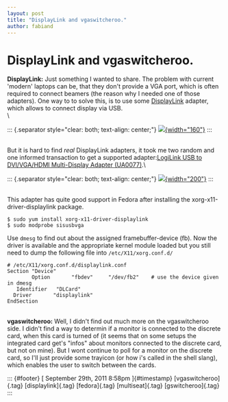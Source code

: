 ```yaml
---
layout: post
title: "DisplayLink and vgaswitcheroo."
author: fabiand
---
```



DisplayLink and vgaswitcheroo.
==============================

**DisplayLink:** Just something I wanted to share. The problem with
current 'modern' laptops can be, that they don't provide a VGA port,
which is often required to connect beamers (the reason why I needed one
of those adapters). One way to to solve this, is to use some
[DisplayLink](http://en.wikipedia.org/wiki/DisplayLink) adapter, which
allows to connect display via USB.\
\

::: {.separator style="clear: both; text-align: center;"}
[![](http://upload.wikimedia.org/wikipedia/en/3/33/DisplayLink-Logo.png){width="160"}](http://upload.wikimedia.org/wikipedia/en/3/33/DisplayLink-Logo.png)
:::

\
But it is hard to find *real* DisplayLink adapters, it took me two
random and one informed transaction to get a supported adapter:[LogiLink
USB to DVI/VGA/HDMI Multi-Display Adapter
(UA0077)](http://www.logilink.eu/showproduct/UA0077.htm).\

::: {.separator style="clear: both; text-align: center;"}
[![](http://www.logilink.eu/images/products/_500/UA0077.gif){width="200"}](http://www.logilink.eu/images/products/_500/UA0077.gif)
:::

\
This adapter has quite good support in Fedora after installing the
xorg-x11-driver-displaylink package.

    $ sudo yum install xorg-x11-driver-displaylink
    $ sudo modprobe sisusbvga

Use `dmesg` to find out about the assigned framebuffer-device (fb). Now
the driver is available and the appropriate kernel module loaded but you
still need to dump the following file into `/etc/X11/xorg.conf.d/`

    # /etc/X11/xorg.conf.d/displaylink.conf
    Section "Device"
            Option       "fbdev"     "/dev/fb2"    # use the device given in dmesg
       Identifier   "DLCard"
      Driver       "displaylink"
    EndSection

\
**vgaswitcheroo:** Well, I didn't find out much more on the
vgaswitcheroo side. I didn't find a way to determin if a monitor is
connected to the discrete card, when this card is turned of (it seems
that on some setups the integrated card get's "infos" about monitors
connected to the discrete card, but not on mine). But I wont continue to
poll for a monitor on the discrete card, so I'll just provide some
trayicon (or how i's called in the shell slang), which enables the user
to switch between the cards.

::: {#footer}
[ September 29th, 2011 8:58pm ]{#timestamp} [vgaswitcheroo]{.tag}
[displaylink]{.tag} [fedora]{.tag} [multiseat]{.tag} [gswitcheroo]{.tag}
:::
